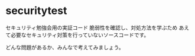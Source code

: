 securitytest
============

セキュリティ勉強会用の実証コード
脆弱性を確認し、対処方法を学ぶため
あえて必要なセキュリティ対策を行っていないソースコードです。

どんな問題があるか、みんなで考えてみましょう。

